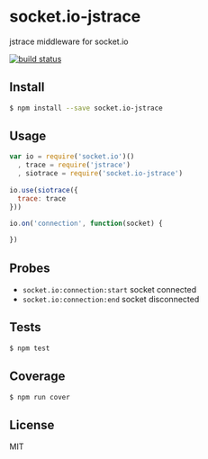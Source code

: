 # socket.io-jstrace

jstrace middleware for socket.io

[![build status](https://circleci.com/gh/evanlucas/socket.io-jstrace.png?circle-token=bde54886a8d80959ef6394d3caa14bcf66e4f124)](https://circleci.com/gh/evanlucas/socket.io-jstrace)

## Install

```bash
$ npm install --save socket.io-jstrace
```

## Usage

```js
var io = require('socket.io')()
  , trace = require('jstrace')
  , siotrace = require('socket.io-jstrace')
  
io.use(siotrace({
  trace: trace
}))

io.on('connection', function(socket) {
  
})
```

## Probes

- `socket.io:connection:start` socket connected
- `socket.io:connection:end` socket disconnected

## Tests

```bash
$ npm test
```

## Coverage

```bash
$ npm run cover
```

## License

MIT
